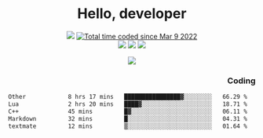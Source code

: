 # <div align='center' >Hello, developer</div>

<div align='center'>
  <a ><img src="https://img.shields.io/badge/dynamic/json?url=https%3A%2F%2Fapi.swo.moe%2Fstats%2Fgithub%2FFree-Aaron-Li&query=count&color=181717&label=GitHub&labelColor=282c34&logo=github&suffix=+follows&cacheSeconds=3600"></a>
  <a href="https://wakatime.com/@fe40087f-8eae-48dc-9950-ad0633db1591"><img src="https://wakatime.com/badge/user/fe40087f-8eae-48dc-9950-ad0633db1591.svg" alt="Total time coded since Mar 9 2022" /></a>
</div>
<div align='center'>
  <a><img src="https://img.shields.io/badge/C%2FC%2B%2B%20-%20%2375664D"></a>
  <a><img src="https://img.shields.io/badge/Kotlin%20-%20%2375664D"></a>
  <a><img src="https://img.shields.io/badge/JavaScript%20-%20%2375664D"></a>
</div>

<p align="center">
  <img src="https://readme-typing-svg.demolab.com/?lines=你好!+开发者;Hello!+ developer&font=Fira%20Code&center=true&width=380&height=50&duration=4000&pause=1000">
</p>


<div align='right'>
  <h3>Coding</h3>
</div>

<!--START_SECTION:waka-->

```txt
Other            8 hrs 17 mins   ████████████████▓░░░░░░░░   66.29 %
Lua              2 hrs 20 mins   ████▓░░░░░░░░░░░░░░░░░░░░   18.71 %
C++              45 mins         █▓░░░░░░░░░░░░░░░░░░░░░░░   06.11 %
Markdown         32 mins         █░░░░░░░░░░░░░░░░░░░░░░░░   04.31 %
textmate         12 mins         ▒░░░░░░░░░░░░░░░░░░░░░░░░   01.64 %
```

<!--END_SECTION:waka-->




